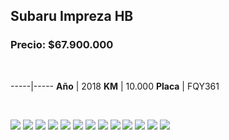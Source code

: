 ## Subaru Impreza HB

### Precio: $67.900.000

<p>&nbsp;</p>

-----|-----
**Año** | 2018
**KM** | 10.000
**Placa** | FQY361

<p>&nbsp;</p>

<img src="/usados/images/impreza FQY361.jpg?raw=true"/>
<img src="/usados/images/impreza FQY361 - 10.jpg?raw=true"/>
<img src="/usados/images/impreza FQY361 - 11.jpg?raw=true"/>
<img src="/usados/images/impreza FQY361 - 13.jpg?raw=true"/>
<img src="/usados/images/impreza FQY361 - 14.jpg?raw=true"/>
<img src="/usados/images/impreza FQY361 - 2.jpg?raw=true"/>
<img src="/usados/images/impreza FQY361 - 3.jpg?raw=true"/>
<img src="/usados/images/impreza FQY361 - 4.jpg?raw=true"/>
<img src="/usados/images/impreza FQY361 - 5.jpg?raw=true"/>
<img src="/usados/images/impreza FQY361 - 6.jpg?raw=true"/>
<img src="/usados/images/impreza FQY361 - 7.jpg?raw=true"/>
<img src="/usados/images/impreza FQY361 - 8.jpg?raw=true"/>
<img src="/usados/images/impreza FQY361 - 9.jpg?raw=true"/>





